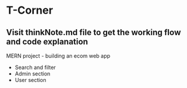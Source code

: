# T-Corner
## Visit thinkNote.md file to get the working flow and code explanation
MERN project - building an ecom web app 


 <!-- work remain  -->

- Search and filter
- Admin section
- User section
